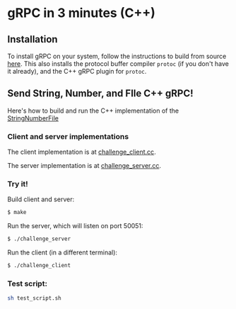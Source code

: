 # gRPC in 3 minutes (C++)

## Installation

To install gRPC on your system, follow the instructions to build from source
[here](../../INSTALL.md). This also installs the protocol buffer compiler
`protoc` (if you don't have it already), and the C++ gRPC plugin for `protoc`.

## Send String, Number, and FIle C++ gRPC!

Here's how to build and run the C++ implementation of the [StringNumberFile](challenge.proto)

### Client and server implementations

The client implementation is at [challenge_client.cc](challenge/challenge_client.cc).

The server implementation is at [challenge_server.cc](challenge/challenge_server.cc).

### Try it!
Build client and server:

```sh
$ make
```

Run the server, which will listen on port 50051:

```sh
$ ./challenge_server
```

Run the client (in a different terminal):

```sh
$ ./challenge_client
```

### Test script:
```sh
sh test_script.sh
```
